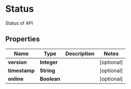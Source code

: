 

# Status

Status of API

## Properties

| Name | Type | Description | Notes |
|------------ | ------------- | ------------- | -------------|
|**version** | **Integer** |  |  [optional] |
|**timestamp** | **String** |  |  [optional] |
|**online** | **Boolean** |  |  [optional] |



